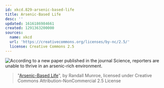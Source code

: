 ```yaml
---
id: xkcd.829-arsenic-based-life
title: Arsenic-Based Life
desc: ''
updated: 1616186984661
created: 1291363200000
sources:
  name: xkcd
  url: 'https://creativecommons.org/licenses/by-nc/2.5/'
  license: Creative Commons 2.5
---
```

![According to a new paper published in the journal Science, reporters are unable to thrive in an arsenic-rich environment.](https://imgs.xkcd.com/comics/arsenic_based_life.png)
> "[Arsenic-Based Life](https://xkcd.com/829/)", by Randall Munroe, licensed under Creative Commons Attribution-NonCommercial 2.5 License
